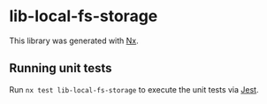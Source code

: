 # lib-local-fs-storage

This library was generated with [Nx](https://nx.dev).

## Running unit tests

Run `nx test lib-local-fs-storage` to execute the unit tests via [Jest](https://jestjs.io).
